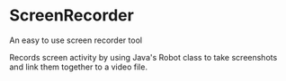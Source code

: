 # ScreenRecorder
An easy to use screen recorder tool 

Records screen activity by using Java's Robot class to take screenshots and link them together to a video file.
